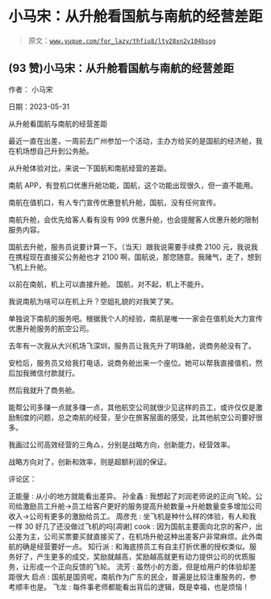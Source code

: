 # 小马宋：从升舱看国航与南航的经营差距

> 原文：[`www.yuque.com/for_lazy/thfiu8/lty28xn2v104bsog`](https://www.yuque.com/for_lazy/thfiu8/lty28xn2v104bsog)



## (93 赞)小马宋：从升舱看国航与南航的经营差距 

作者： 小马宋 

日期：2023-05-31 

从升舱看国航与南航的经营差距 

最近一直在出差，一周前去广州参加一个活动，主办方给买的是国航的经济舱，我在机场想自己升到公务舱。 

从升舱体验对比，来说一下国航和南航经营的差距。 

南航 APP，有登机口优惠升舱功能，国航，这个功能出现很久，但一直不能用。 

南航在值机口，有人专门宣传优惠登机升舱，国航，没有任何宣传。 

南航升舱，会优先给客人看有没有 999 优惠升舱，也会提醒客人优惠升舱的限制服务内容。 

国航去升舱，服务员说要计算一下。（当天）跟我说需要手续费 2100 元，我说我在携程现在直接买公务舱也才 2100 啊，国航说，那您随意。我赌气，走了，想到飞机上升舱。 

以前在南航，机上可以直接升舱。 国航，对不起，机上不能升。 

我说南航为啥可以在机上升？空姐礼貌的对我笑了笑。 

单独说下南航的服务吧。根据我个人的经验，南航是唯一一家会在值机处大力宣传优惠升舱服务的航空公司。 

去年有一次我从大兴机场飞深圳，服务员让我先升了明珠舱，说商务舱没有了。 

安检后，服务员又给我打电话，说商务舱出来一个座位。她可以帮我直接值机，然后加我微信付款就行。 

然后我就升了商务舱。 

能帮公司多赚一点就多赚一点，其他航空公司就很少见这样的员工，或许仅仅是激励制度的问题，总之南航的经营，至少在旅客层面的感受，比其他航空公司要好很多。 

我画过公司高效经营的三角△，分别是战略方向，创新能力，经营效率。 

战略方向对了，创新和效率，则是超额利润的保证。 

评论区： 

正能量 : 从小的地方就能看出差异。 孙金鑫 : 我想起了刘润老师说的正向飞轮。公司给激励员工升舱->员工给客户更好的服务提高升舱数量->升舱数量变多增加公司收入->公司有更多的激励给员工。 周彦充 : 坐飞机是种什么样的体验，有人和我一样 30 好几了还没做过飞机的吗[凋谢] cook : 因为国航主要面向北京的客户，出公差为主，公司买票要买就直接买了，在机场升舱这种出差客户非常麻烦。此外南航的确是经营要好一点。 知行派 : 和海底捞员工有自主打折优惠的授权类似。服务好了，产生更多的成交，奖励就越高，奖励越高就更有动力提供公司的优质服务，让形成一个正向反馈的飞轮。 流芳 : 虽然小的方面，但是给用户的体验却差距很大 启点 : 国航是国资呢，南航作为广东的民企，普遍是比较注重服务的，参考顺丰也是。 飞龙 : 每件事老师都能看出背后的逻辑，既是幸福，也是烦恼！